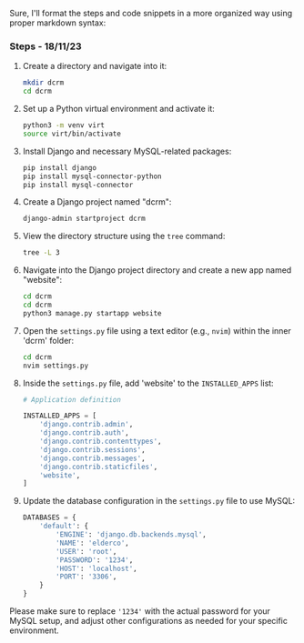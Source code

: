 Sure, I'll format the steps and code snippets in a more organized way using proper markdown syntax:

### Steps - 18/11/23

1. Create a directory and navigate into it:
    ```bash
    mkdir dcrm
    cd dcrm
    ```

2. Set up a Python virtual environment and activate it:
    ```bash
    python3 -m venv virt
    source virt/bin/activate
    ```

3. Install Django and necessary MySQL-related packages:
    ```bash
    pip install django
    pip install mysql-connector-python
    pip install mysql-connector
    ```

4. Create a Django project named "dcrm":
    ```bash
    django-admin startproject dcrm
    ```

5. View the directory structure using the `tree` command:
    ```bash
    tree -L 3
    ```

6. Navigate into the Django project directory and create a new app named "website":
    ```bash
    cd dcrm
    cd dcrm
    python3 manage.py startapp website
    ```

7. Open the `settings.py` file using a text editor (e.g., `nvim`) within the inner 'dcrm' folder:
    ```bash
    cd dcrm
    nvim settings.py
    ```

8. Inside the `settings.py` file, add 'website' to the `INSTALLED_APPS` list:
    ```python
    # Application definition

    INSTALLED_APPS = [
        'django.contrib.admin',
        'django.contrib.auth',
        'django.contrib.contenttypes',
        'django.contrib.sessions',
        'django.contrib.messages',
        'django.contrib.staticfiles',
        'website',
    ]
    ```

9. Update the database configuration in the `settings.py` file to use MySQL:
    ```python
    DATABASES = {
        'default': {
            'ENGINE': 'django.db.backends.mysql',
            'NAME': 'elderco',
            'USER': 'root',
            'PASSWORD': '1234',
            'HOST': 'localhost',
            'PORT': '3306',
        }
    }
    ```

Please make sure to replace `'1234'` with the actual password for your MySQL setup, and adjust other configurations as needed for your specific environment.
